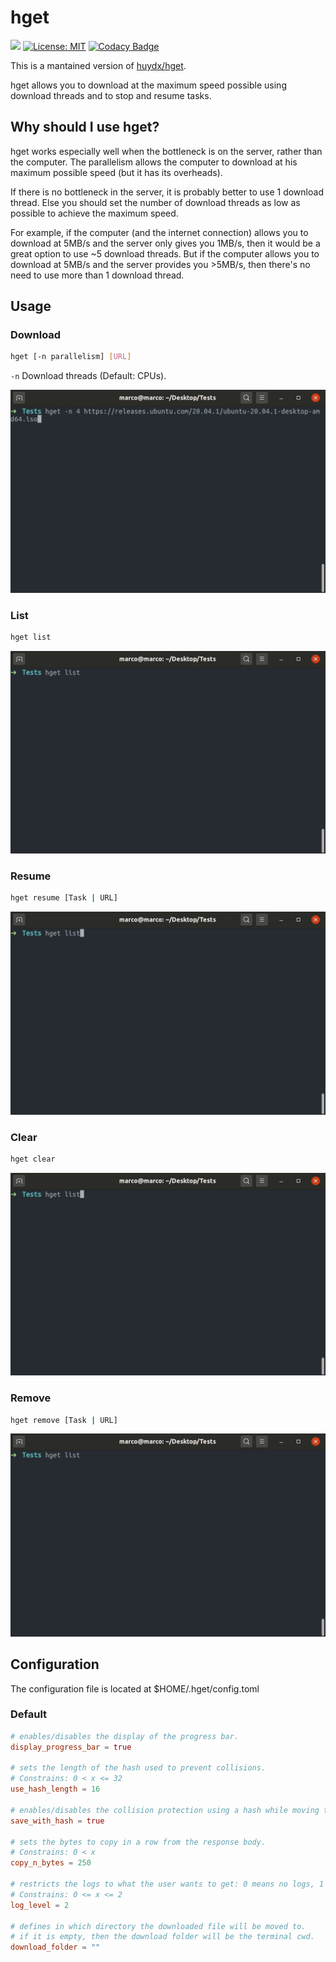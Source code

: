# hget

![](https://github.com/MarcoTomasRodriguez/hget/workflows/CI/badge.svg)
[![License: MIT](https://img.shields.io/badge/License-MIT-yellow.svg)](https://opensource.org/licenses/MIT)
[![Codacy Badge](https://app.codacy.com/project/badge/Grade/b9f13f0d5ce04d629a36f9da50da372d)](https://www.codacy.com/manual/MarcoTomasRodriguez/hget?utm_source=github.com&amp;utm_medium=referral&amp;utm_content=MarcoTomasRodriguez/hget&amp;utm_campaign=Badge_Grade)

This is a mantained version of [huydx/hget](https://github.com/huydx/hget).

hget allows you to download at the maximum speed possible using download threads and to stop and resume tasks.

## Why should I use hget?

hget works especially well when the bottleneck is on the server, rather than the computer.
The parallelism allows the computer to download at his maximum possible speed (but it has its overheads).

If there is no bottleneck in the server, it is probably better to use 1 download thread.
Else you should set the number of download threads as low as possible to achieve the maximum speed.

For example, if the computer (and the internet connection) allows you to download at 5MB/s and the server only gives you 1MB/s,
then it would be a great option to use ~5 download threads.
But if the computer allows you to download at 5MB/s and the server provides you >5MB/s, then there's no need to use more than 1
download thread.

## Usage

### Download

```bash
hget [-n parallelism] [URL]
```

`-n` Download threads (Default: CPUs).

![Download demo](https://raw.githubusercontent.com/MarcoTomasRodriguez/hget/assets/gifs/download.gif)

### List

```bash
hget list
```

![List demo](https://raw.githubusercontent.com/MarcoTomasRodriguez/hget/assets/gifs/list.gif)

### Resume

```bash
hget resume [Task | URL]
```

![Resume demo](https://raw.githubusercontent.com/MarcoTomasRodriguez/hget/assets/gifs/resume.gif)

### Clear

```bash
hget clear
```

![Clear demo](https://raw.githubusercontent.com/MarcoTomasRodriguez/hget/assets/gifs/clear.gif)

### Remove

```bash
hget remove [Task | URL]
```

![Remove demo](https://raw.githubusercontent.com/MarcoTomasRodriguez/hget/assets/gifs/remove.gif)

## Configuration

The configuration file is located at $HOME/.hget/config.toml

### Default

```toml
# enables/disables the display of the progress bar.
display_progress_bar = true

# sets the length of the hash used to prevent collisions.
# Constrains: 0 < x <= 32
use_hash_length = 16

# enables/disables the collision protection using a hash while moving the file from inside the program to outside.
save_with_hash = true

# sets the bytes to copy in a row from the response body. 
# Constrains: 0 < x
copy_n_bytes = 250

# restricts the logs to what the user wants to get: 0 means no logs, 1 only important logs and 2 all logs.
# Constrains: 0 <= x <= 2
log_level = 2

# defines in which directory the downloaded file will be moved to.
# if it is empty, then the download folder will be the terminal cwd.
download_folder = ""
```
